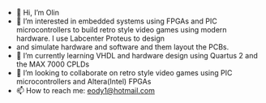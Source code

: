 - 👋 Hi, I’m Olin
- 👀 I’m interested in embedded systems using FPGAs and PIC microcontrollers to build retro style video games using modern hardware. I use Labcenter Proteus to design 
- and simulate hardware and software and them layout the PCBs. 
- 🌱 I’m currently learning VHDL and hardware design using Quartus 2 and the MAX 7000 CPLDs
- 💞️ I’m looking to collaborate on retro style video games using PIC microcontrollers and Altera(Intel) FPGAs 
- 📫 How to reach me: eody1@hotmail.com
 
<!---
eody1/eody1 is a ✨ special ✨ repository because its `README.md` (this file) appears on your GitHub profile.
You can click the Preview link to take a look at your changes.
--->
